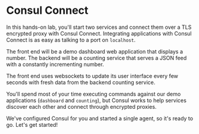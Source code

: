 
# Consul Connect

In this hands-on lab, you'll start two services and connect them over a TLS encrypted proxy with Consul Connect. Integrating applications with Consul Connect is as easy as talking to a port on `localhost`.

The front end will be a demo dashboard web application that displays a number. The backend will be a counting service that serves a JSON feed with a constantly incrementing number.

The front end uses websockets to update its user interface every few seconds with fresh data from the backend counting service.

You'll spend most of your time executing commands against our demo applications (`dashboard` and `counting`), but Consul works to help services discover each other and connect through encrypted proxies.

We've configured Consul for you and started a single agent, so it's ready to go. Let's get started!
